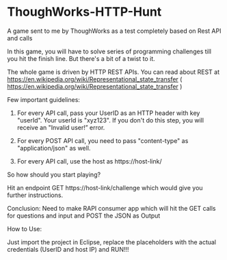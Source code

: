 # ThoughWorks-HTTP-Hunt

A game sent to me by ThoughWorks as a test completely based on Rest API and calls

In this game, you will have to solve series of programming challenges till you hit the finish line. But there's a bit of a twist to it.

The whole game is driven by HTTP REST APIs. You can read about REST at https://en.wikipedia.org/wiki/Representational_state_transfer ( https://en.wikipedia.org/wiki/Representational_state_transfer )

Few important guidelines:

1. For every API call, pass your UserID as an HTTP header with key "userId". Your userId is "xyz123". If you don't do this step, you will receive an "Invalid user!” error.

2. For every POST API call, you need to pass "content-type" as "application/json" as well.

3. For every API call, use the host as https://host-link/

 

So how should you start playing?

Hit an endpoint GET https://host-link/challenge which would give you further instructions.

Conclusion: Need to make RAPI consumer app which will hit the GET calls for questions and input and POST the JSON as Output


How to Use:

Just import the project in Eclipse, replace the placeholders with the actual credentials (UserID and host IP) and RUN!!!
